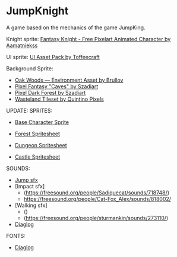 # JumpKnight
A game based on the mechanics of the game JumpKing.

Knight sprite: [Fantasy Knight - Free Pixelart Animated Character by Aamatniekss](https://aamatniekss.itch.io/fantasy-knight-free-pixelart-animated-character)

UI sprite: [UI Asset Pack by Toffeecraft](https://toffeecraft.itch.io/ui-user-interface-pack-horror)

Background Sprite:
- [Oak Woods — Environment Asset by Brullov](https://brullov.itch.io/oak-woods)
- [Pixel Fantasy "Caves" by Szadiart](https://szadiart.itch.io/pixel-fantasy-caves)
- [Pixel Dark Forest by Szadiart](https://szadiart.itch.io/pixel-dark-forest)
- [Wasteland Tileset by Quintino Pixels](https://quintino-pixels.itch.io/wasteland-plataformer-tileset)



UPDATE:
SPRITES:
- [Base Character Sprite](https://otterisk.itch.io/hana-caraka-base-character)

- [Forest Spritesheet](https://pixelhouse.itch.io/underground-world-pixel-tile-sprite16x16)
- [Dungeon Spritesheet](https://incolgames.itch.io/dungeon-platformer-tile-set-pixel-art)
- [Castle Spritesheet](https://crumpaloo.itch.io/whimsy-hallow)

SOUNDS:
- [Jump sfx](https://freesound.org/people/LloydEvans09/sounds/187025/)
- [Impact sfx]
	- (https://freesound.org/people/Sadiquecat/sounds/718748/)
	- https://freesound.org/people/Cat-Fox_Alex/sounds/818002/
- [Walking sfx]
	- ()
	- (https://freesound.org/people/sturmankin/sounds/273110/)
- [Diaglog](https://ad-sounds.itch.io/dialog-text-sound-effects)
	
FONTS:
- [Diaglog](https://tinyworlds.itch.io/free-pixel-font-thaleah)
